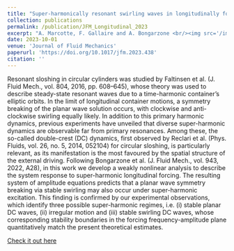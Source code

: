 ```yaml
---
title: "Super-harmonically resonant swirling waves in longitudinally forced circular cylinders"
collection: publications
permalink: /publication/JFM_Longitudinal_2023
excerpt: "A. Marcotte, F. Gallaire and A. Bongarzone <br/><img src='/images/JFM_Longitudinal_2023_GA.jpg'>"
date: 2023-10-01
venue: 'Journal of Fluid Mechanics'
paperurl: 'https://doi.org/10.1017/jfm.2023.438'
citation: ''
---
```

Resonant sloshing in circular cylinders was studied by Faltinsen et al. (J. Fluid Mech., vol. 804, 2016, pp. 608–645), whose theory was used to describe steady-state resonant waves due to a time-harmonic container’s elliptic orbits. In the limit of longitudinal container motions, a symmetry breaking of the planar wave solution occurs, with clockwise and anti-clockwise swirling equally likely. In addition to this primary harmonic dynamics, previous experiments have unveiled that diverse super-harmonic dynamics are observable far from primary resonances. Among these, the so-called double-crest (DC) dynamics, first observed by Reclari et al. (Phys. Fluids, vol. 26, no. 5, 2014, 052104) for circular sloshing, is particularly relevant, as its manifestation is the most favoured by the spatial structure of the external driving. Following Bongarzone et al. (J. Fluid Mech., vol. 943, 2022, A28), in this work we develop a weakly nonlinear analysis to describe the system response to super-harmonic longitudinal forcing. The resulting system of amplitude equations predicts that a planar wave symmetry breaking via stable swirling may also occur under super-harmonic excitation. This finding is confirmed by our experimental observations, which identify three possible super-harmonic regimes, i.e. (i) stable planar DC waves, (ii) irregular motion and (iii) stable swirling DC waves, whose corresponding stability boundaries in the forcing frequency-amplitude plane quantitatively match the present theoretical estimates.

[Check it out here](http://Alessandro-Bongarzone.github.io/files/JFM_Super-harmonically-resonant-swirling-waves-in-longitudinally-forced-circular-cylinders.pdf)
